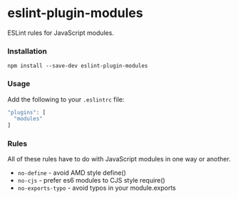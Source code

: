# eslint-plugin-modules
ESLint rules for JavaScript modules.

### Installation

`npm install --save-dev eslint-plugin-modules`

### Usage

Add the following to your `.eslintrc` file:

```js
"plugins": [
  "modules"
]
```
### Rules

All of these rules have to do with JavaScript modules in one way or another.

- `no-define` - avoid AMD style define()
- `no-cjs` - prefer es6 modules to CJS style require()
- `no-exports-typo` - avoid typos in your module.exports
